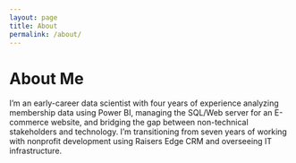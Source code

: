 ```yaml
---
layout: page
title: About
permalink: /about/
---
```


# About Me

I’m an early-career data scientist with four years of experience analyzing membership data using Power BI, managing the SQL/Web server for an E-commerce website, and bridging the gap between non-technical stakeholders and technology. I’m transitioning from seven years of working with nonprofit development using Raisers Edge CRM and overseeing IT infrastructure.
